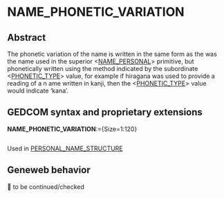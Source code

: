 ﻿# NAME_PHONETIC_VARIATION
## Abstract
The phonetic variation of the name is written in the same form as the was the name used in the
superior &lt;<a href=Ged.NAME_PERSONAL.md>NAME_PERSONAL</a>&gt; primitive, but phonetically written using the method indicated by the
subordinate &lt;<a href=Ged.PHONETIC_TYPE.md>PHONETIC_TYPE</a>&gt; value, for example if hiragana was used to provide a reading of a
n ame written in kanji, then the &lt;<a href=Ged.PHONETIC_TYPE.md>PHONETIC_TYPE</a>&gt; value would indicate ‘kana’.


## GEDCOM syntax and proprietary extensions

**NAME_PHONETIC_VARIATION**:={Size=1:120}
<pre>
</pre>
Used in <a href=Ged.PERSONAL_NAME_STRUCTURE.md>PERSONAL_NAME_STRUCTURE</a><br />


## Geneweb behavior



🚧 to be continued/checked

